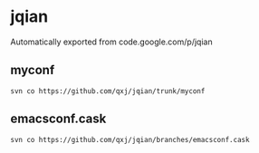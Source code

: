 # jqian
Automatically exported from code.google.com/p/jqian

## myconf

    svn co https://github.com/qxj/jqian/trunk/myconf

## emacsconf.cask

    svn co https://github.com/qxj/jqian/branches/emacsconf.cask
